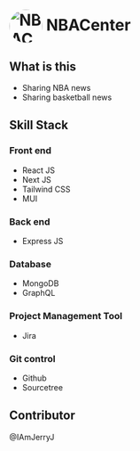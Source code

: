# <img src="https://th.bing.com/th/id/OIG.e_Ar6JBnG88ofiDenRDD?pid=ImgGn" alt="NBACenter logo" height="60" style="vertical-align:middle; border-radius:50%"/>   NBACenter

## What is this
- Sharing NBA news
- Sharing basketball news

## Skill Stack
### Front end
- React JS
- Next JS
- Tailwind CSS
- MUI

### Back end
- Express JS

### Database
- MongoDB
- GraphQL

### Project Management Tool
- Jira

### Git control
- Github
- Sourcetree

## Contributor
@IAmJerryJ

